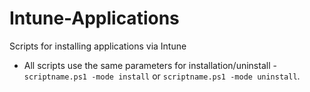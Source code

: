 # Intune-Applications
Scripts for installing applications via Intune

- All scripts use the same parameters for installation/uninstall - `scriptname.ps1 -mode install` or `scriptname.ps1 -mode uninstall`.
